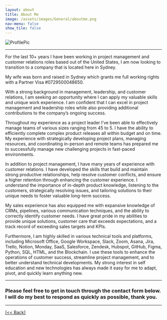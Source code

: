 ```yaml
---
layout: about
title: About Me
image: /assets/images/General/aboutme.png
nav-menu: false
show_tile: false
---
```


![ProfilePic](/assets/images/General/aboutme.png) 

---

For the last 10+ years I have been working in project management and customer relations roles based out of the United States, I am now looking to transition to a company that is located here in Sydney.

My wife was born and raised in Sydney which grants me full working rights with a Partner Visa #0729500048650.

With a strong background in management, leadership, and customer relations, I am seeking an opportunity where I can apply my valuable skills and unique work experience. I am confident that I can excel in project management and leadership roles while also providing additional contributions to the company’s ongoing success.

Throughout my experience as a project leader I’ve been able to effectively manage teams of various sizes ranging from 45 to 5.  I have the ability to efficiently complete complex product releases all within budget and on time. My experience with strategically developing project plans, managing resources, and coordinating in-person and remote teams has prepared me to successfully manage new challenging projects in fast-paced environments.

In addition to project management, I have many years of experience with customer relations.  I have developed the skills that build and maintain strong productive relationships, help resolve customer conflicts, and ensure a higher retention through enhancing the customer experience. I understand the importance of in-depth product knowledge, listening to the customers, strategically resolving issues, and tailoring solutions to their unique needs to foster valuable long-term success.

My sales experience has also equipped me with expansive knowledge of CRMs, pipelines, various communication techniques, and the ability to correctly identify customer needs. I have great pride in my abilities to provide unique solutions, customer care that exceeds expectations, and a track record of exceeding sales targets and KPIs.

Furthermore, I am highly skilled in various technical tools and platforms, including Microsoft Office, Google Workspace, Slack, Zoom, Asana, Jira, Trello, Notion, Monday, SaaS, Salesforce, Zendesk, Hubspot, GitHub, Figma, Python, SQL, HTML, and the Blockchain. I use these tools to enhance the operations of customer success, streamline project management, and to better understand technical developments.  My strong interest in self education and new technologies has always made it easy for me to adapt, pivot, and quickly learn anything new.

---

### Please feel free to get in touch through the contact form below.  I will do my best to respond as quickly as possible, thank you.




---
[[<< Back]](https://cvanchieri.github.io/Portfolio)